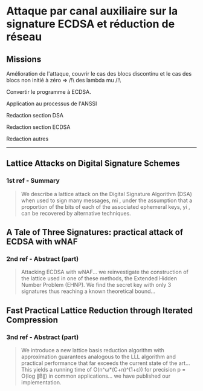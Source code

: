 # Attaque par canal auxiliaire sur la signature ECDSA et réduction de réseau

## Missions

Amélioration de l'attaque, couvrir le cas des blocs discontinu et le cas des blocs non initié à zéro => /!\ des lambda mu /!\

Convertir le programme à ECDSA.

Application au processus de l'ANSSI

Redaction section DSA

Redaction section ECDSA

Redaction autres

---
## Lattice Attacks on Digital Signature Schemes

### 1st ref - Summary

> We describe a lattice attack on the Digital Signature
Algorithm (DSA) when used to sign many messages,
mi , under the assumption that a proportion of the bits of
each of the associated ephemeral keys, yi , can be
recovered by alternative techniques.

## A Tale of Three Signatures: practical attack of ECDSA with wNAF

### 2nd ref - Abstract (part)

> Attacking ECDSA with wNAF... we reinvestigate the construction of the lattice used in one of
these methods, the Extended Hidden Number Problem (EHNP). We find
the secret key with only 3 signatures thus reaching a known theoretical bound...

## Fast Practical Lattice Reduction through Iterated Compression

### 3nd ref - Abstract (part)

> We introduce a new lattice basis reduction algorithm with
approximation guarantees analogous to the LLL algorithm and practical
performance that far exceeds the current state of the art...
This yields a running time of O(n^ω*(C+n)^(1+ε))
for precision p = O(log ∥B∥) in common applications...
we have published our implementation.